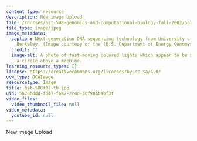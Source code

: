 ```yaml
---
content_type: resource
description: New image Upload
file: /courses/hst-508-genomics-and-computational-biology-fall-2002/5a76bdddfd47f6a72c4d3cf98bbabf3f_hst-508f02-th.jpg
file_type: image/jpeg
image_metadata:
  caption: Next-generation DNA sequencing technology from University of California,
    Berkeley. (Image courtesy of the [U.S. Department of Energy Genomes to Life Program](http://doegenomestolife.org/).)
  credit: ''
  image-alt: A photo of fast-moving colored lights which appear to be spinning in
    a circle above a machine.
learning_resource_types: []
license: https://creativecommons.org/licenses/by-nc-sa/4.0/
ocw_type: OCWImage
resourcetype: Image
title: hst-508f02-th.jpg
uid: 5a76bddd-fd47-f6a7-2c4d-3cf98bbabf3f
video_files:
  video_thumbnail_file: null
video_metadata:
  youtube_id: null
---
```

New image Upload